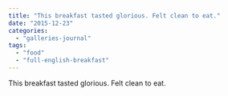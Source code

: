 ```yaml
---
title: "This breakfast tasted glorious. Felt clean to eat."
date: "2015-12-23"
categories: 
  - "galleries-journal"
tags: 
  - "food"
  - "full-english-breakfast"
---
```


This breakfast tasted glorious. Felt clean to eat.
